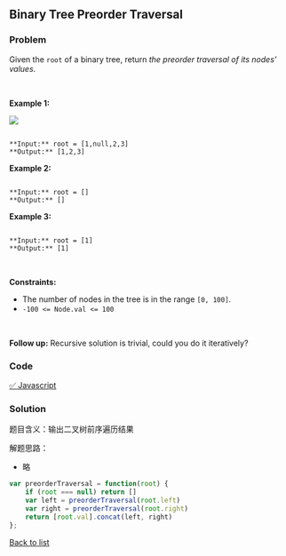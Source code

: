 Binary Tree Preorder Traversal
---
### Problem
Given the `root` of a binary tree, return *the preorder traversal of its nodes' values*.


 


**Example 1:**


![](https://assets.leetcode.com/uploads/2020/09/15/inorder_1.jpg)

```

**Input:** root = [1,null,2,3]
**Output:** [1,2,3]

```

**Example 2:**



```

**Input:** root = []
**Output:** []

```

**Example 3:**



```

**Input:** root = [1]
**Output:** [1]

```

 


**Constraints:**


* The number of nodes in the tree is in the range `[0, 100]`.
* `-100 <= Node.val <= 100`


 


**Follow up:** Recursive solution is trivial, could you do it iteratively?


### Code
[✅ Javascript](./solution.js)
### Solution
题目含义：输出二叉树前序遍历结果

解题思路：
- 略

```javascript
var preorderTraversal = function(root) {
    if (root === null) return []
    var left = preorderTraversal(root.left)
    var right = preorderTraversal(root.right)
    return [root.val].concat(left, right)
};
```

[Back to list](../README.md)